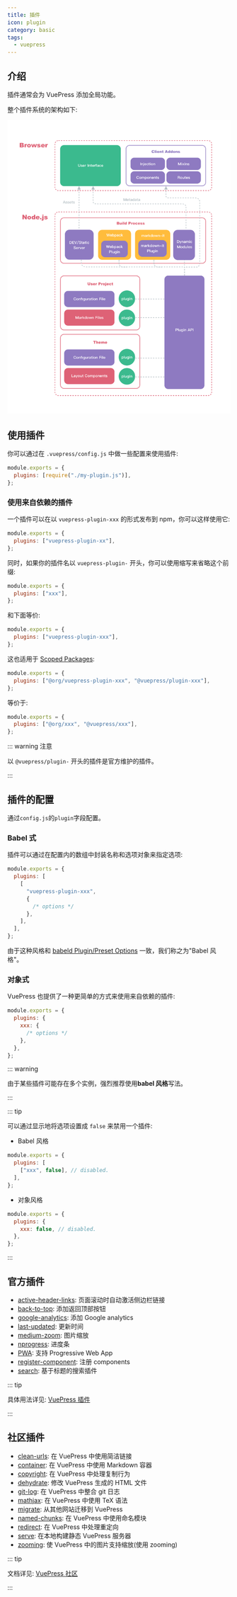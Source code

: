 ```yaml
---
title: 插件
icon: plugin
category: basic
tags:
  - vuepress
---
```


## 介绍

插件通常会为 VuePress 添加全局功能。

整个插件系统的架构如下:

![插件系统架构](./assets/architecture.png)

## 使用插件

你可以通过在 `.vuepress/config.js` 中做一些配置来使用插件:

```js
module.exports = {
  plugins: [require("./my-plugin.js")],
};
```

### 使用来自依赖的插件

一个插件可以在以 `vuepress-plugin-xxx` 的形式发布到 npm，你可以这样使用它:

```js
module.exports = {
  plugins: ["vuepress-plugin-xx"],
};
```

同时，如果你的插件名以 `vuepress-plugin-` 开头，你可以使用缩写来省略这个前缀:

```js
module.exports = {
  plugins: ["xxx"],
};
```

和下面等价:

```js
module.exports = {
  plugins: ["vuepress-plugin-xxx"],
};
```

这也适用于 [Scoped Packages](https://docs.npmjs.com/misc/scope):

```js
module.exports = {
  plugins: ["@org/vuepress-plugin-xxx", "@vuepress/plugin-xxx"],
};
```

等价于:

```js
module.exports = {
  plugins: ["@org/xxx", "@vuepress/xxx"],
};
```

::: warning 注意

以 `@vuepress/plugin-` 开头的插件是官方维护的插件。

:::

## 插件的配置

通过`config.js`的`plugin`字段配置。

### Babel 式

插件可以通过在配置内的数组中封装名称和选项对象来指定选项:

```js
module.exports = {
  plugins: [
    [
      "vuepress-plugin-xxx",
      {
        /* options */
      },
    ],
  ],
};
```

由于这种风格和 [babeld Plugin/Preset Options](https://babeljs.io/docs/en/plugins#plugin-preset-options) 一致，我们称之为"Babel 风格"。

### 对象式

VuePress 也提供了一种更简单的方式来使用来自依赖的插件:

```js
module.exports = {
  plugins: {
    xxx: {
      /* options */
    },
  },
};
```

::: warning

由于某些插件可能存在多个实例，强烈推荐使用**babel 风格**写法。

:::

::: tip

可以通过显示地将选项设置成 `false` 来禁用一个插件:

- Babel 风格

```js
module.exports = {
  plugins: [
    ["xxx", false], // disabled.
  ],
};
```

- 对象风格

```js
module.exports = {
  plugins: {
    xxx: false, // disabled.
  },
};
```

:::

## 官方插件

- [active-header-links](https://v1.vuepress.vuejs.org/zh/plugin/official/plugin-active-header-links.html): 页面滚动时自动激活侧边栏链接
- [back-to-top](https://v1.vuepress.vuejs.org/zh/plugin/official/plugin-back-to-top.html): 添加返回顶部按钮
- [google-analytics](https://v1.vuepress.vuejs.org/zh/plugin/official/plugin-google-analytics.html): 添加 Google analytics
- [last-updated](https://v1.vuepress.vuejs.org/zh/plugin/official/plugin-last-updated.html): 更新时间
- [medium-zoom](https://v1.vuepress.vuejs.org/zh/plugin/official/plugin-medium-zoom.html): 图片缩放
- [nprogress](https://v1.vuepress.vuejs.org/zh/plugin/official/plugin-nprogress.html): 进度条
- [PWA](https://v1.vuepress.vuejs.org/zh/plugin/official/plugin-pwa.html): 支持 Progressive Web App
- [register-component](https://v1.vuepress.vuejs.org/zh/plugin/official/plugin-register-components.html): 注册 components
- [search](https://v1.vuepress.vuejs.org/zh/plugin/official/plugin-search.html): 基于标题的搜索插件

::: tip

具体用法详见: [VuePress 插件](https://v1.vuepress.vuejs.org/zh/plugin/)

:::

## 社区插件

- [clean-urls](https://vuepress.github.io/zh/plugins/clean-urls.html): 在 VuePress 中使用简洁链接
- [container](https://vuepress.github.io/zh/plugins/container.html): 在 VuePress 中使用 Markdown 容器
- [copyright](https://vuepress.github.io/zh/plugins/copyright.html): 在 VuePress 中处理复制行为
- [dehydrate](https://vuepress.github.io/zh/plugins/dehydrate.html): 修改 VuePress 生成的 HTML 文件
- [git-log](https://vuepress.github.io/zh/plugins/git-log.html): 在 VuePress 中整合 git 日志
- [mathjax](https://vuepress.github.io/zh/plugins/mathjax.html): 在 VuePress 中使用 TeX 语法
- [migrate](https://vuepress.github.io/zh/plugins/migrate.html): 从其他网站迁移到 VuePress
- [named-chunks](https://vuepress.github.io/zh/plugins/named-chunks.html): 在 VuePress 中使用命名模块
- [redirect](https://vuepress.github.io/zh/plugins/redirect.html): 在 VuePress 中处理重定向
- [serve](https://vuepress.github.io/zh/plugins/serve.html): 在本地构建静态 VuePress 服务器
- [zooming](https://vuepress.github.io/zh/plugins/zooming.html): 使 VuePress 中的图片支持缩放(使用 zooming)

::: tip

文档详见: [VuePress 社区](https://vuepress.github.io/zh/)

:::
